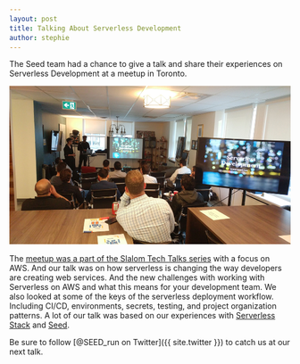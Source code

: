 ```yaml
---
layout: post
title: Talking About Serverless Development
author: stephie
---
```


The Seed team had a chance to give a talk and share their experiences on Serverless Development at a meetup in Toronto.

![Seed at Slalom Tech Talks](/assets/blog/talking-about-serverless-development/seed-at-slalom-tech-talks.png)

The [meetup was a part of the Slalom Tech Talks series](https://www.meetup.com/Slalom-Tech-Talks/events/250387677/) with a focus on AWS. And our talk was on how serverless is changing the way developers are creating web services. And the new challenges with working with Serverless on AWS and what this means for your development team. We also looked at some of the keys of the serverless deployment workflow. Including CI/CD, environments, secrets, testing, and project organization patterns. A lot of our talk was based on our experiences with [Serverless Stack](https://serverless-stack.com) and [Seed](https://seed.run).

Be sure to follow [@SEED_run on Twitter]({{ site.twitter }}) to catch us at our next talk.

